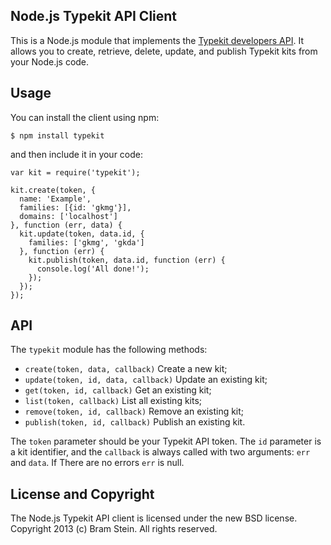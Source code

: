 ## Node.js Typekit API Client

This is a Node.js module that implements the [Typekit developers API](https://typekit.com/docs/api). It allows you to create, retrieve, delete, update, and publish Typekit kits from your Node.js code.

## Usage

You can install the client using npm:

    $ npm install typekit

and then include it in your code:

    var kit = require('typekit');

    kit.create(token, {
      name: 'Example',
      families: [{id: 'gkmg'}],
      domains: ['localhost']
    }, function (err, data) {
      kit.update(token, data.id, {
        families: ['gkmg', 'gkda']
      }, function (err) {
        kit.publish(token, data.id, function (err) {
          console.log('All done!');
        });
      });
    });

## API

The `typekit` module has the following methods:

* `create(token, data, callback)` Create a new kit;
* `update(token, id, data, callback)` Update an existing kit;
* `get(token, id, callback)` Get an existing kit;
* `list(token, callback)` List all existing kits;
* `remove(token, id, callback)` Remove an existing kit;
* `publish(token, id, callback)` Publish an existing kit.

The `token` parameter should be your Typekit API token. The `id` parameter is a kit identifier, and the `callback` is always called with two arguments: `err` and `data`. If There are no errors `err` is null.

## License and Copyright

The Node.js Typekit API client is licensed under the new BSD license. Copyright 2013 (c) Bram Stein. All rights reserved.
